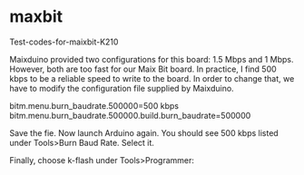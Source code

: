# maxbit
Test-codes-for-maixbit-K210

 Maixduino provided two configurations for this board: 1.5 Mbps and 1 Mbps. However, both are too fast for our Maix Bit board. In practice, I find 500 kbps to be a reliable speed to write to the board. In order to change that, we have to modify the configuration file supplied by Maixduino.
 
 bitm.menu.burn_baudrate.500000=500 kbps
bitm.menu.burn_baudrate.500000.build.burn_baudrate=500000

Save the fie. Now launch Arduino again. You should see 500 kbps listed under Tools>Burn Baud Rate. Select it.

Finally, choose k-flash under Tools>Programmer:

